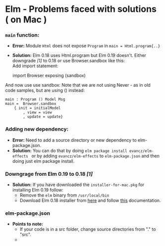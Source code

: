 # Elm - Problems faced with solutions ( on Mac )

### `main` function:  
* **Error:** Module `Html` does not expose `Program` in `main = Html.program{..}`
* **Solution:** Elm 0.18 uses Html.program but Elm 0.19 doesn't. Either downgrade *[1]* to 0.18 or use Browser.sandbox like this:  
Add import statement:

    import Browser exposing (sandbox)
    
And now use use sandbox: Note that we are not using Never - as in old code samples, but are using () instead:

    main : Program () Model Msg
    main =  Browser.sandbox
        { init = initialModel
            , view = view
            , update = update}
    

### Adding new dependency:  
* **Error:** Need to add a source directory or new dependency to elm-package.json.
* **Solution:** You can do that by doing `elm package install evancz/elm-effects `
        or by adding `evancz/elm-effects` to `elm-package.json` and then doing just elm package install.

### Downgrage from Elm 0.19 to 0.18 *[1]*  
* **Solution:** If you have downloaded the `installer-for-mac.pkg` for installing Elm 0.19 follow:
    - Remove the `elm` binary from `/usr/local/bin`
    - Download Elm 0.18 installer from [here](https://web.archive.org/web/20180714175914id_/https://guide.elm-lang.org/install.html) and follow [this](https://web.archive.org/web/20180714175914id_/https://guide.elm-lang.org/) documentation.

### elm-package.json  
* **Points to note:** 
    - If your code is in a src folder, change source directories from "." to "src".
    - 
